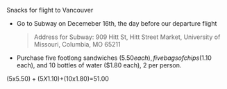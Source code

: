 Snacks for flight to Vancouver
- Go to Subway on Decemeber 16th, the day before our departure flight
  > Address for Subway: 909 Hitt St, Hitt Street Market, University of Missouri, Columbia, MO 65211
- Purchase five footlong sandwiches ($5.50 each), five bags of chips ($1.10 each), and 10 bottles of water ($1.80 each), 2 per person.

 (5x$5.50)+(5X$1.10)+(10x$1.80)=$51.00 
